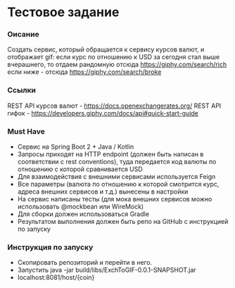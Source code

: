 # Тестовое задание 

### Оисание
Создать сервис, который обращается к сервису курсов валют, и отображает gif:
если курс по отношению к USD за сегодня стал выше вчерашнего, то отдаем рандомную отсюда https://giphy.com/search/rich
если ниже - отсюда https://giphy.com/search/broke

### Ссылки
REST API курсов валют - https://docs.openexchangerates.org/
REST API гифок - https://developers.giphy.com/docs/api#quick-start-guide

### Must Have
* Сервис на Spring Boot 2 + Java / Kotlin
* Запросы приходят на HTTP endpoint (должен быть написан в соответствии с rest conventions), туда передается код валюты по отношению с которой сравнивается USD
* Для взаимодействия с внешними сервисами используется Feign
* Все параметры (валюта по отношению к которой смотрится курс, адреса внешних сервисов и т.д.) вынесены в настройки
* На сервис написаны тесты (для мока внешних сервисов можно использовать @mockbean или WireMock)
* Для сборки должен использоваться Gradle
* Результатом выполнения должен быть репо на GitHub с инструкцией по запуску

### Инструкция по запуску

* Скопировать репозиторий и перейти в него.
* Запустить java -jar build/libs/ExchToGIF-0.0.1-SNAPSHOT.jar
* localhost:8081/host/{coin}